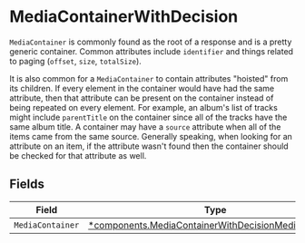 # MediaContainerWithDecision

`MediaContainer` is commonly found as the root of a response and is a pretty generic container. Common attributes include `identifier` and things related to paging (`offset`, `size`, `totalSize`).

It is also common for a `MediaContainer` to contain attributes "hoisted" from its children. If every element in the container would have had the same attribute, then that attribute can be present on the container instead of being repeated on every element. For example, an album's list of tracks might include `parentTitle` on the container since all of the tracks have the same album title. A container may have a `source` attribute when all of the items came from the same source. Generally speaking, when looking for an attribute on an item, if the attribute wasn't found then the container should be checked for that attribute as well.



## Fields

| Field                                                                                                                       | Type                                                                                                                        | Required                                                                                                                    | Description                                                                                                                 |
| --------------------------------------------------------------------------------------------------------------------------- | --------------------------------------------------------------------------------------------------------------------------- | --------------------------------------------------------------------------------------------------------------------------- | --------------------------------------------------------------------------------------------------------------------------- |
| `MediaContainer`                                                                                                            | [*components.MediaContainerWithDecisionMediaContainer](../../models/components/mediacontainerwithdecisionmediacontainer.md) | :heavy_minus_sign:                                                                                                          | N/A                                                                                                                         |